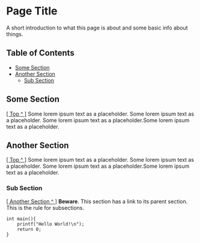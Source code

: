 # Page Title
A short introduction to what this page is about and some basic info about things.

## Table of Contents
* [Some Section](#some-section)
* [Another Section](#another-section)
    * [Sub Section](#sub-section)

## Some Section
[[ Top ^ ]](#table-of-contents) Some lorem ipsum text as a placeholder. Some lorem ipsum text as a placeholder.
Some lorem ipsum text as a placeholder.Some lorem ipsum text as a placeholder.

## Another Section
[[ Top ^ ]](#table-of-contents) Some lorem ipsum text as a placeholder. Some lorem ipsum text as a placeholder.
Some lorem ipsum text as a placeholder.Some lorem ipsum text as a placeholder.

### Sub Section
[[ Another Section ^ ]](#another-section) **Beware**. This section has a link to its parent section.
This is the rule for subsections.

```
int main(){
    printf("Hello World!\n");
    return 0;
}
```

